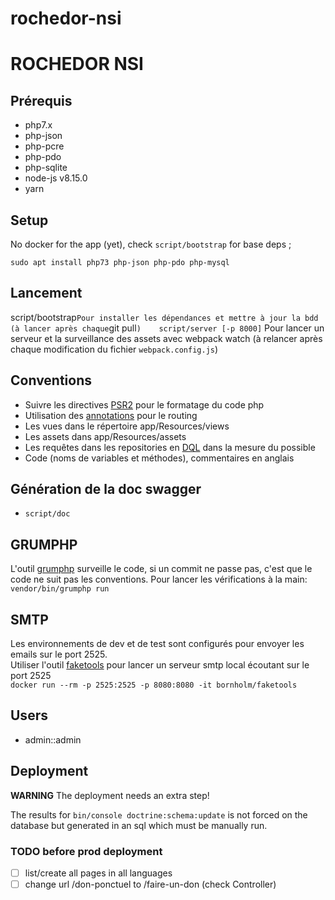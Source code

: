 rochedor-nsi
============


# ROCHEDOR NSI
## Prérequis
- php7.x
- php-json
- php-pcre
- php-pdo 
- php-sqlite
- node-js v8.15.0
- yarn

## Setup
No docker for the app (yet), check `script/bootstrap` for base deps ;
```
sudo apt install php73 php-json php-pdo php-mysql
```


## Lancement
script/bootstrap` Pour installer les dépendances et mettre à jour la bdd (à lancer après chaque `git pull`)   
script/server [-p 8000]` Pour lancer un serveur et la surveillance des assets avec webpack watch (à relancer après chaque modification du fichier `webpack.config.js`)    


## Conventions
- Suivre les directives [PSR2](http://www.php-fig.org/psr/psr-2/) pour le formatage du code php
- Utilisation des [annotations](https://symfony.com/doc/current/best_practices/controllers.html#routing-configuration) pour le routing 
- Les vues dans le répertoire app/Resources/views
- Les assets dans app/Resources/assets
- Les requêtes dans les repositories en [DQL](https://symfony.com/doc/current/doctrine.html#querying-for-objects-with-dql) dans la mesure du possible
- Code (noms de variables et méthodes), commentaires en anglais

## Génération de la doc swagger
- `script/doc`

## GRUMPHP
L'outil [grumphp](https://github.com/phpro/grumphp) surveille le code, si un commit ne passe pas, c'est que le code ne suit pas les conventions.
Pour lancer les vérifications à la main:  
`vendor/bin/grumphp run`

## SMTP
Les environnements de dev et de test sont configurés pour envoyer les emails sur le port 2525.    
Utiliser l'outil [faketools](https://github.com/Bornholm/faketools) pour lancer un serveur smtp local écoutant sur le port 2525     
`docker run --rm -p 2525:2525 -p 8080:8080 -it bornholm/faketools`

## Users
- admin::admin

## Deployment
**WARNING** The deployment needs an extra step! 

The results for `bin/console doctrine:schema:update` is not forced on the database but generated in an sql which must be manually run.

### TODO before prod deployment
- [ ] list/create all pages in all languages
- [ ] change url /don-ponctuel to /faire-un-don (check Controller)
